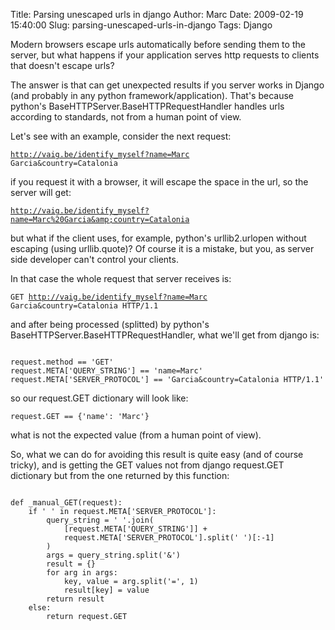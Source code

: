 Title: Parsing unescaped urls in django
Author: Marc
Date: 2009-02-19 15:40:00
Slug: parsing-unescaped-urls-in-django
Tags: Django

Modern browsers escape urls automatically before sending them to the server, but what happens if your application serves http requests to clients that doesn't escape urls?

The answer is that can get unexpected results if you server works in Django (and probably in any python framework/application). That's because python's BaseHTTPServer.BaseHTTPRequestHandler handles urls according to standards, not from a human point of view.

Let's see with an example, consider the next request:

<code>http://vaig.be/identify_myself?name=Marc Garcia&amp;country=Catalonia</code>

if you request it with a browser, it will escape the space in the url, so the server will get:

<code>http://vaig.be/identify_myself?name=Marc%20Garcia&amp;country=Catalonia</code>

but what if the client uses, for example, python's urllib2.urlopen without escaping (using urllib.quote)? Of course it is a mistake, but you, as server side developer can't control your clients.

In that case the whole request that server receives is:

<code>GET http://vaig.be/identify_myself?name=Marc Garcia&amp;country=Catalonia HTTP/1.1</code>

and after being processed (splitted) by python's BaseHTTPServer.BaseHTTPRequestHandler, what we'll get from django is:

<code>
request.method == 'GET'
request.META['QUERY_STRING'] == 'name=Marc'
request.META['SERVER_PROTOCOL'] == 'Garcia&amp;country=Catalonia HTTP/1.1'
</code>

so our request.GET dictionary will look like:

<code>request.GET == {'name': 'Marc'}</code>

what is not the expected value (from a human point of view).

So, what we can do for avoiding this result is quite easy (and of course tricky), and is getting the GET values not from django request.GET dictionary but from the one returned by this function:

<code>
def _manual_GET(request):
&nbsp;&nbsp;&nbsp;&nbsp;if ' ' in request.META['SERVER_PROTOCOL']:
&nbsp;&nbsp;&nbsp;&nbsp;&nbsp;&nbsp;&nbsp;&nbsp;query_string = ' '.join(
&nbsp;&nbsp;&nbsp;&nbsp;&nbsp;&nbsp;&nbsp;&nbsp;&nbsp;&nbsp;&nbsp;&nbsp;[request.META['QUERY_STRING']] +
&nbsp;&nbsp;&nbsp;&nbsp;&nbsp;&nbsp;&nbsp;&nbsp;&nbsp;&nbsp;&nbsp;&nbsp;request.META['SERVER_PROTOCOL'].split(' ')[:-1]
&nbsp;&nbsp;&nbsp;&nbsp;&nbsp;&nbsp;&nbsp;&nbsp;)  
&nbsp;&nbsp;&nbsp;&nbsp;&nbsp;&nbsp;&nbsp;&nbsp;args = query_string.split('&amp;')
&nbsp;&nbsp;&nbsp;&nbsp;&nbsp;&nbsp;&nbsp;&nbsp;result = {}
&nbsp;&nbsp;&nbsp;&nbsp;&nbsp;&nbsp;&nbsp;&nbsp;for arg in args:
&nbsp;&nbsp;&nbsp;&nbsp;&nbsp;&nbsp;&nbsp;&nbsp;&nbsp;&nbsp;&nbsp;&nbsp;key, value = arg.split('=', 1)
&nbsp;&nbsp;&nbsp;&nbsp;&nbsp;&nbsp;&nbsp;&nbsp;&nbsp;&nbsp;&nbsp;&nbsp;result[key] = value
&nbsp;&nbsp;&nbsp;&nbsp;&nbsp;&nbsp;&nbsp;&nbsp;return result
&nbsp;&nbsp;&nbsp;&nbsp;else:
&nbsp;&nbsp;&nbsp;&nbsp;&nbsp;&nbsp;&nbsp;&nbsp;return request.GET
</code>